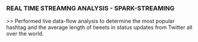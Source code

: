 ### REAL TIME STREAMNG ANALYSIS - SPARK-STREAMING

_>>_  Performed live data-flow analysis to determine the most popular hashtag and the average length of tweets in status updates from Twitter all over the world.